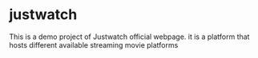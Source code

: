 # justwatch
This is a demo project of Justwatch official webpage. it is a platform that hosts different available streaming movie platforms
